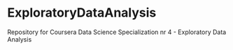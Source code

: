 # ExploratoryDataAnalysis
Repository for Coursera Data Science Specialization nr 4 - Exploratory Data Analysis
